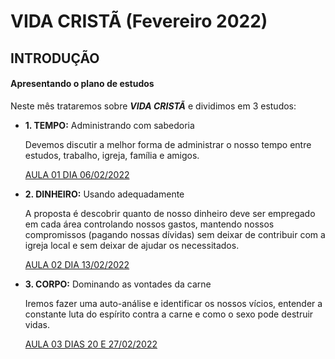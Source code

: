 # VIDA CRISTÃ (Fevereiro 2022)

## INTRODUÇÃO

#### Apresentando o plano de estudos
Neste mês trataremos sobre ***VIDA CRISTÃ*** e dividimos em 3 estudos:

  - **1. TEMPO:** Administrando com sabedoria

    Devemos discutir a melhor forma de administrar o nosso tempo entre estudos, trabalho, igreja, família e amigos.

    [AULA 01 DIA 06/02/2022](./AULA-01-TEMPO.md)

  - **2. DINHEIRO:** Usando adequadamente

    A proposta é descobrir quanto de nosso dinheiro deve ser empregado em cada área controlando nossos gastos, mantendo nossos compromissos (pagando nossas dívidas) sem deixar de contribuir com a igreja local e sem deixar de ajudar os necessitados.

    [AULA 02 DIA 13/02/2022](./EM-BREVE.md)

  - **3. CORPO:** Dominando as vontades da carne

    Iremos fazer uma auto-análise e identificar os nossos vícios, entender a constante luta do espírito contra a carne e como o sexo pode destruir vidas.

    [AULA 03 DIAS 20 E 27/02/2022](./EM-BREVE.md)